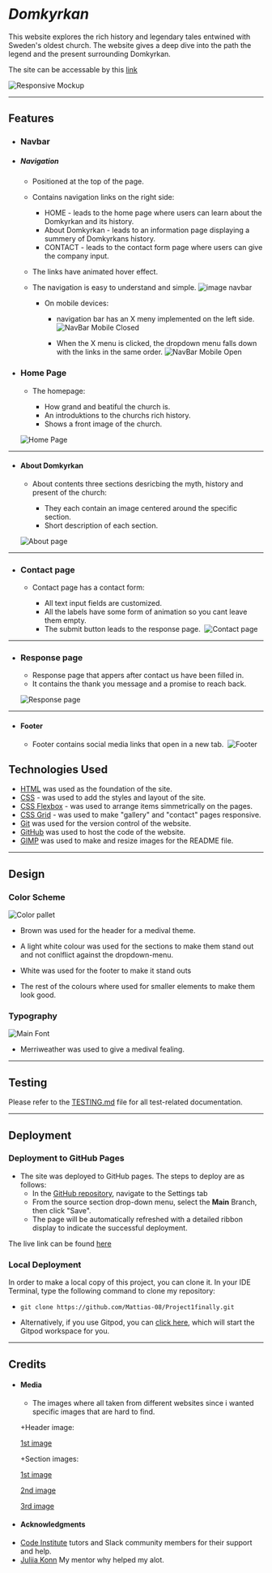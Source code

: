 # *Domkyrkan*
This website explores the rich history and legendary tales entwined with Sweden's oldest church. The website gives a deep dive into the path the legend and the present surrounding Domkyrkan.

The site can be accessable by this [link](https://mattias-08.github.io/Project1finally/index.html)

![Responsive Mockup](docs/screen_display.png)

---

## Features

+ ### Navbar

+ ##### Navigation
    - Positioned at the top of the page.
    - Contains navigation links on the right side:
        * HOME - leads to the home page where users can learn about the Domkyrkan and its history.
        * About Domkyrkan - leads to an information page displaying a summery of Domkyrkans history.
        * CONTACT - leads to the contact form page where users can give the company input.
    - The links have animated hover effect.
    - The navigation is easy to understand and simple.
    ![image navbar](docs/navbar_fullscreen.png)



        * On mobile devices: 
            - navigation bar has an X meny implemented on the left side.
            ![NavBar Mobile Closed](docs/navbar_mobile_closed.png)
        
            - When the X menu is clicked, the dropdown menu falls down with the links in the same order.
            ![NavBar Mobile Open](docs/navbar_mobile_open.png)

+ ### Home Page

    - The homepage:

        * How grand and beatiful the church is.
        * An introduktions to the churchs rich history.
        * Shows a front image of the church.

    ![Home Page](docs/domkyrka_homepage.png)

---

+ #### About Domkyrkan

    - About contents three sections desricbing the myth, history and present of the church:

        * They each contain an image centered around the specific section.
        * Short description of each section.

    ![About page](docs/image_about_domkyrkan.png)

--- 

+ ### Contact page

    - Contact page has a contact form:

        - All text input fields are customized.
        - All the labels have some form of animation so you cant leave them empty.
        - The submit button leads to the response page.
​
    ![Contact page](docs/image_contact.png)


---
+ ### Response page

    - Response page that appers after contact us have been filled in.
    - It contains the thank you message and a promise to reach back.

    ![Response page](docs/image_thankyou_page.png)

---
+ #### Footer

    - Footer contains social media links that open in a new tab.
​
    ![Footer](docs/footer.png)
​
## Technologies Used

- [HTML](https://developer.mozilla.org/en-US/docs/Web/HTML) was used as the foundation of the site.
- [CSS](https://developer.mozilla.org/en-US/docs/Web/css) - was used to add the styles and layout of the site.
- [CSS Flexbox](https://developer.mozilla.org/en-US/docs/Learn/CSS/CSS_layout/Flexbox) - was used to arrange items simmetrically on the pages.
- [CSS Grid](https://developer.mozilla.org/en-US/docs/Web/CSS/grid) - was used to make "gallery" and "contact" pages responsive. 
- [Git](https://git-scm.com/) was used for the version control of the website.
- [GitHub](https://github.com/) was used to host the code of the website.
- [GIMP](https://www.gimp.org/) was used to make and resize images for the README file.

---

## Design

### Color Scheme

![Color pallet](docs/colour_pallete.png)

- Brown was used for the header for a medival theme.

- A light white colour was used for the sections to make them stand out and not conlflict against the dropdown-menu.

- White was used for the footer to make it stand outs

- The rest of the colours where used for smaller elements to make them look good.





### Typography

![Main Font](docs/Font.png)

- Merriweather was used to give a medival fealing.

---

## Testing

Please refer to the [TESTING.md](TESTING.md) file for all test-related documentation.

---

## Deployment

### Deployment to GitHub Pages

- The site was deployed to GitHub pages. The steps to deploy are as follows: 
  - In the [GitHub repository](https://github.com/Mattias-08/Project1finally), navigate to the Settings tab 
  - From the source section drop-down menu, select the **Main** Branch, then click "Save".
  - The page will be automatically refreshed with a detailed ribbon display to indicate the successful deployment.

The live link can be found [here](https://github.com/Mattias-08/Project1finally)

### Local Deployment

In order to make a local copy of this project, you can clone it.
In your IDE Terminal, type the following command to clone my repository:

- `git clone https://github.com/Mattias-08/Project1finally.git`

- Alternatively, if you use Gitpod, you can [click here](https://mattias08-project1final-rjatp002dgm.ws-eu110.gitpod.io/), which will start the Gitpod workspace for you.

---

## Credits

+ #### Media

    - The images where all taken from different websites since i wanted specific images that are hard to find.

    +Header image: 

    [1st image](https://byggteknikforlaget.se/lunds-domkyrka-analyseras-med-ny-teknik/)
    
    +Section images:

    [1st image](https://mythus.fandom.com/wiki/Troll)
    
    [2nd image](https://visitskane.com/sv/classic-attractions/lunds-domkyrka)

    [3rd image](https://www.nyaprojekt.se/2022/11/22/historiskt-med-ny-arsring-till-lunds-domkyrka-nar-torntaken-renoveras/)


+ #### Acknowledgments

- [Code Institute](https://codeinstitute.net/) tutors and Slack community members for their support and help.
- [Juliia Konn](https://github.com/IuliiaKonovalova) My mentor why helped my alot.